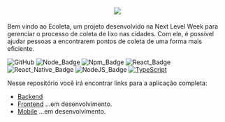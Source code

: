 <h1 align=center>
<img src="https://user-images.githubusercontent.com/38081852/83580830-6f63e200-a513-11ea-9a27-0a109ec1e4d0.png" />
</h1>
  
Bem vindo ao Ecoleta, um projeto desenvolvido na Next Level Week para gerenciar o processo de coleta de lixo nas cidades. Com ele, é possível ajudar pessoas a encontrarem pontos de coleta de uma forma mais eficiente.

 ![GitHub][repository_license_badge] ![Node_Badge][node_version_badge] ![Npm_Badge][npm_version_badge] ![React_Badge][web_react_badge] ![React_Native_Badge][mobile_react-native_badge] ![NodeJS_Badge][server_nodejs_badge] [![TypeScript](https://badges.frapsoft.com/typescript/code/typescript.png?v=101)](https://github.com/ellerbrock/typescript-badges/)



Nesse repositório você irá encontrar links para a aplicação completa:

- [Backend](https://github.com/deborahbaltasar/Ecoleta/tree/master/server)
- [Frontend](https://github.com/deborahbaltasar/Ecoleta/tree/master/web) ...em desenvolvimento.
- [Mobile](https://github.com/deborahbaltasar/Ecoleta) ...em desenvolvimento.


<!-- Badges References -->

[repository_license_badge]: https://img.shields.io/github/license/x0n4d0/ecoleta

[node_version_badge]: https://img.shields.io/badge/node-12.17.0-green

[npm_version_badge]: https://img.shields.io/badge/npm-6.14.4-red

[web_react_badge]: https://img.shields.io/badge/web-react-blue

[mobile_react-native_badge]: https://img.shields.io/badge/mobile-react%20native-blueviolet

[server_nodejs_badge]: https://img.shields.io/badge/server-nodejs-important

